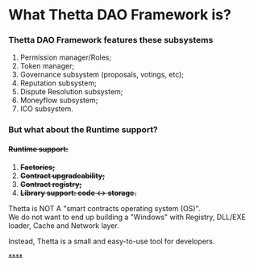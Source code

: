 # What Thetta DAO Framework is?

### Thetta DAO Framework features these subsystems

1. Permission manager/Roles;
2. Token manager;
3. Governance subsystem \(proposals, votings, etc\);
4. Reputation subsystem;
5. Dispute Resolution subsystem;
6. Moneyflow subsystem;
7. ICO subsystem.

### But what about the Runtime support?

#### ~~Runtime support:~~

1. ~~**Factories;**~~
2. ~~**Contract upgradeability;**~~
3. ~~**Contract registry;**~~
4. ~~**Library support: code &lt;-&gt; storage.**~~

Thetta is NOT A "smart contracts operating system \(OS\)".   
We do not want to end up building a "Windows" with Registry, DLL/EXE loader, Cache and Network layer.   
  
Instead, Thetta is a small and easy-to-use tool for developers.  


~~\*\*\*\*~~

